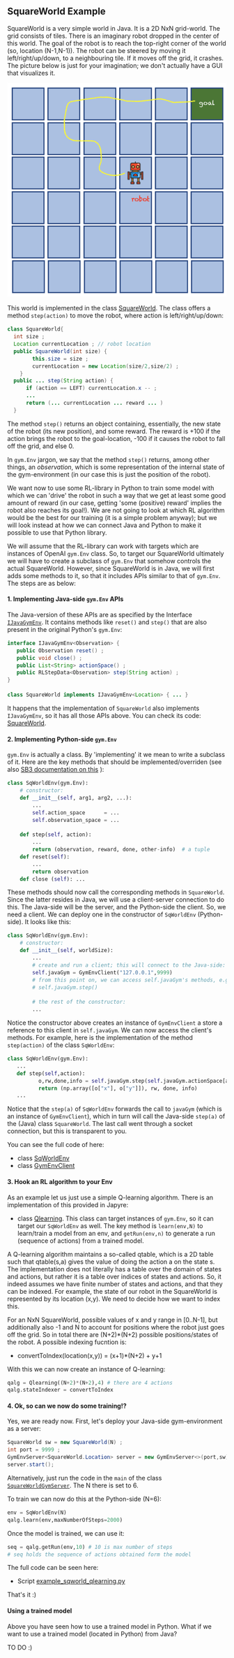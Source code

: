 ## SquareWorld Example

SquareWorld is a very simple world in Java. It is a 2D NxN grid-world. The grid consists of tiles. There is an imaginary robot dropped in the center of this world. The goal of the robot is to reach the top-right corner of the world (so, location (N-1,N-1)). The robot can be steered by moving it left/right/up/down, to a neighbouring tile. If it moves off the grid, it crashes. The picture below is just for your imagination; we don't actually have a GUI that visualizes it.

![SquareWorld](./SquareWorld.png)

This world is implemented in the class [SquareWorld](../src/main/java/eu/iv4xr/japyre/rl/examples/SquareWorld.java). The class offers a method `step(action)` to move the robot, where action is left/right/up/down:

```Java
class SquareWorld{
  int size ;
  Location currentLocation ; // robot location
  public SquareWorld(int size) {
		this.size = size ;
		currentLocation = new Location(size/2,size/2) ;
	}
  public ... step(String action) {
      if (action == LEFT) currentLocation.x -- ;
      ...
      return (... currentLocation ... reward ... )
  }
```


The method `step()` returns an object containing, essentially, the new state of the robot (its new position), and some reward. The reward is +100 if the action brings the robot to the goal-location, -100 if it causes the robot to fall off the grid, and else 0.

In `gym.Env` jargon, we say that the method `step()` returns, among other things, an _observation_, which is some representation of the internal state of the gym-environment (in our case this is just the position of the robot).

We want now to use some RL-library in Python to train some model with which we can 'drive' the robot in such a way that we get at least some good amount of reward (in our case, getting 'some (positive) reward' implies the robot also reaches its goal!). We are not going to look at which RL algorithm would be the best for our training (it is a simple problem anyway); but we will look instead at how we can connect Java and Python to make it possible to use that Python library.

We will assume that the RL-library can work with targets which are instances of OpenAI `gym.Env` class. So, to target our SquareWorld ultimately we will have to create a subclass of `gym.Env` that somehow controls the actual SquareWorld. However, since SquareWorld is in Java, we will first adds some methods to it, so that it includes APIs similar to that of `gym.Env`. The steps are as below:

#### 1. Implementing Java-side `gym.Env` APIs

The Java-version of these APIs are as specified by the Interface [`IJavaGymEnv`](../src/main/java/eu/iv4xr/japyre/rl/IJavaGymEnv.java). It contains methods like `reset()` and `step()` that are also present in the original Python's `gym.Env`:

```Java
interface IJavaGymEnv<Observation> {
   public Observation reset() ;
   public void close() ;
   public List<String> actionSpace() ;
   public RLStepData<Observation> step(String action) ;
}

class SquareWorld implements IJavaGymEnv<Location> { ... }
```

It happens that the implementation of `SquareWorld` also implements `IJavaGymEnv`, so it has all those APIs above. You can check its code: [SquareWorld](../src/main/java/eu/iv4xr/japyre/rl/examples/SquareWorld.java).

 #### 2. Implementing Python-side `gym.Env`

`gym.Env` is actually a class. By 'implementing' it we mean to write a subclass of it. Here are the key methods that should be implemented/overriden (see also [SB3 documentation on this](https://stable-baselines3.readthedocs.io/en/master/guide/custom_env.html) ):

```Python
class SqWorldEnv(gym.Env):
    # constructor:
    def __init__(self, arg1, arg2, ...):
        ...
        self.action_space      = ...
        self.observation_space = ...

    def step(self, action):
        ...
        return (observation, reward, done, other-info)  # a tuple
    def reset(self):
        ...
        return observation  
    def close (self): ...
```

These methods should now call the corresponding methods in `SquareWorld`. Since the latter resides in Java, we will use a client-server connection to do this. The Java-side will be the server, and the Python-side the client. So, we need a client. We can deploy one in the constructor of `SqWorldEnv` (Python-side). It looks like this:

```Python
class SqWorldEnv(gym.Env):
    # constructor:
    def __init__(self, worldSize):
        ...
        # create and run a client; this will connect to the Java-side:
        self.javaGym = GymEnvClient("127.0.0.1",9999)
        # from this point on, we can access self.javaGym's methods, e.g.
        # self.javaGym.step()

        # the rest of the constructor:
        ...
```

Notice the constructor above creates an instance of `GymEnvClient` a store a reference to this client in `self.javaGym`. We can now access the client's methods. For example, here is the implementation of the method `step(action)` of the class `SqWorldEnv`:

```Python
class SqWorldEnv(gym.Env):
   ...
   def step(self,action):
          o,rw,done,info = self.javaGym.step(self.javaGym.actionSpace[action])
          return (np.array([o["x"], o["y"]]), rw, done, info)
   ...        
```

Notice that the `step(a)` of `SqWorldEnv` forwards the call to `javaGym` (which is an instance of `GymEnvClient`), which in turn will call the Java-side `step(a)` of the (Java) class `SquareWorld`. The last call went through a socket connection, but this is transparent to you.

You can see the full code of here:

   * class [SqWorldEnv](../python/src/japyre/sqworld_env.py)
   * class [GymEnvClient](../python/src/japyre/gymenv_client.py)

#### 3. Hook an RL algorithm to your Env

As an example let us just use a simple Q-learning algorithm. There is an implementation of this provided in Japyre:

   * class [Qlearning](../python/src/japyre/qlearning.py). This class can target instances of `gym.Env`, so it can target our `SqWorldEnv` as well. The key method is `learn(env,N)` to learn/train a model from an env, and `getRun(env,n)` to generate a run (sequence of actions) from a trained model.

A Q-learning algorithm maintains a so-called qtable, which is a 2D table such that qtable(s,a) gives the value of doing the action a on the state s. The implementation does not literally has a table over the domain of states and actions, but rather it is a table over indices of states and actions. So, it indeed assumes we have finite number of states and actions, and that they can be indexed. For example, the state of our robot in the SquareWorld is represented by its location (x,y). We need to decide how we want to index this.

For an NxN SquareWorld, possible values of x and y range in [0..N-1], but additionally also -1 and N to account for positions where the robot just goes off the grid. So in total there are (N+2)*(N+2) possible positions/states of the robot. A possible indexing fucntion is:

   * convertToIndex(location(x,y)) = (x+1)*(N+2) + y+1

With this we can now create an instance of Q-learning:

```Python
qalg = Qlearning((N+2)*(N+2),4) # there are 4 actions
qalg.stateIndexer = convertToIndex    
```   

#### 4. Ok, so can we now do some training!?

Yes, we are ready now. First, let's deploy your Java-side gym-environment as a server:

```Java
SquareWorld sw = new SquareWorld(N) ;
int port = 9999 ;
GymEnvServer<SquareWorld.Location> server = new GymEnvServer<>(port,sw) ;
server.start();
```

Alternatively, just run the code in the `main` of the class [`SquareWorldGymServer`](../src/main/java/eu/iv4xr/japyre/rl/examples/SquareWorldGymServer.java). The N there is set to 6.

To train we can now do this at the Python-side (N=6):

```Python
env = SqWorldEnv(N)
qalg.learn(env,maxNumberOfSteps=2000)
```

Once the model is trained, we can use it:

```Python
seq = qalg.getRun(env,10) # 10 is max number of steps
# seq holds the sequence of actions obtained form the model
```

The full code can be seen here:

   * Script [example_sqworld_qlearning.py](../python/src/japyre/example_sqworld_qlearning.py)

That's it :)

#### Using a trained model

Above you have seen how to use a trained model in Python. What if we want to use a trained model (located in Python) from Java?

TO DO :)  
